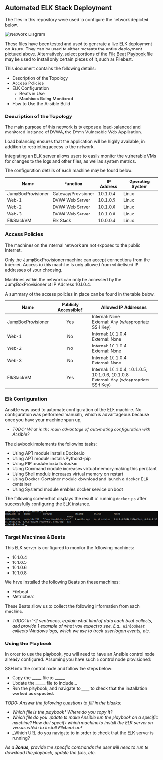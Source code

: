 ## Automated ELK Stack Deployment

The files in this repository were used to configure the network depicted below.

![Network Diagram](Diagrams/Week_13_Assignment_Network_Diagram_v3.png)

These files have been tested and used to generate a live ELK deployment on Azure. They can be used to either recreate the entire deployment pictured above. Alternatively, select portions of the [File Beat Playbook](/Ansible/filebeat_metricbeat-playbook.yml) file may be used to install only certain pieces of it, such as Filebeat.

This document contains the following details:
- Description of the Topology
- Access Policies
- ELK Configuration
  - Beats in Use
  - Machines Being Monitored
- How to Use the Ansible Build


### Description of the Topology

The main purpose of this network is to expose a load-balanced and monitored instance of DVWA, the D*mn Vulnerable Web Application.

Load balancing ensures that the application will be highly available, in addition to restricting access to the network.

Integrating an ELK server allows users to easily monitor the vulnerable VMs for changes to the logs and other files, as well as system metrics.


The configuration details of each machine may be found below:

| Name               | Function            | IP Address | Operating System |
|--------------------|---------------------|------------|------------------|
| JumpBoxProvisioner | Gateway/Provisioner | 10.1.0.4   | Linux            |
| Web-1              | DVWA Web Server     | 10.1.0.5   | Linux            |
| Web-2              | DVWA Web Server     | 10.1.0.6   | Linux            |
| Web-3              | DVWA Web Server     | 10.1.0.8   | Linux            |
| ElkStackVM         | Elk Stack           | 10.0.0.4   | Linux            |

### Access Policies

The machines on the internal network are not exposed to the public Internet. 

Only the JumpBoxProvisioner machine can accept connections from the Internet. Access to this machine is only allowed from whitelisted IP addresses of your choosing.

Machines within the network can only be accessed by the JumpBoxProvisioner at IP Address 10.1.0.4.

A summary of the access policies in place can be found in the table below.

| Name               | Publicly Accessible? | Allowed IP Addresses                                                                      |
|--------------------|:--------------------:|-------------------------------------------------------------------------------------------|
| JumpBoxProvisioner | Yes                  | Internal: None<br>External: Any (w/appropriate SSH Key)                                   |
| Web-1              | No                   | Internal: 10.1.0.4<br>External: None                                                      |
| Web-2              | No                   | Internal: 10.1.0.4<br>External: None                                                      |
| Web-3              | No                   | Internal: 10.1.0.4<br>External: None                                                      |
| ElkStackVM         | Yes                  | Internal: 10.1.0.4, 10.1.0.5, 10.1.0.6, 10.1.0.8<br>External: Any (w/appropriate SSH Key) |

### Elk Configuration

Ansible was used to automate configuration of the ELK machine. No configuration was performed manually, which is advantageous because once you have your machine spun up, 
- _TODO: What is the main advantage of automating configuration with Ansible?_

The playbook implements the following tasks:
- Using APT module installs Docker.io
- Using APT module installs Python3-pip
- Using PIP module installs docker
- Using Command module increases virtual memory making this peristant
- Using Shell module increases virtual memory on restart
- Using Docker-Container module download and launch a docker ELK container
- Using Systemd module enables docker service on boot

The following screenshot displays the result of running `docker ps` after successfully configuring the ELK instance.

![Docker PS Output](Images/docker_ps_output.png)

### Target Machines & Beats
This ELK server is configured to monitor the following machines:
- 10.1.0.4
- 10.1.0.5
- 10.1.0.6
- 10.1.0.8

We have installed the following Beats on these machines:
- Filebeat
- Metricbeat

These Beats allow us to collect the following information from each machine:
- _TODO: In 1-2 sentences, explain what kind of data each beat collects, and provide 1 example of what you expect to see. E.g., `Winlogbeat` collects Windows logs, which we use to track user logon events, etc._

### Using the Playbook
In order to use the playbook, you will need to have an Ansible control node already configured. Assuming you have such a control node provisioned: 

SSH into the control node and follow the steps below:
- Copy the _____ file to _____.
- Update the _____ file to include...
- Run the playbook, and navigate to ____ to check that the installation worked as expected.

_TODO: Answer the following questions to fill in the blanks:_
- _Which file is the playbook? Where do you copy it?_
- _Which file do you update to make Ansible run the playbook on a specific machine? How do I specify which machine to install the ELK server on versus which to install Filebeat on?_
- _Which URL do you navigate to in order to check that the ELK server is running?

_As a **Bonus**, provide the specific commands the user will need to run to download the playbook, update the files, etc._
